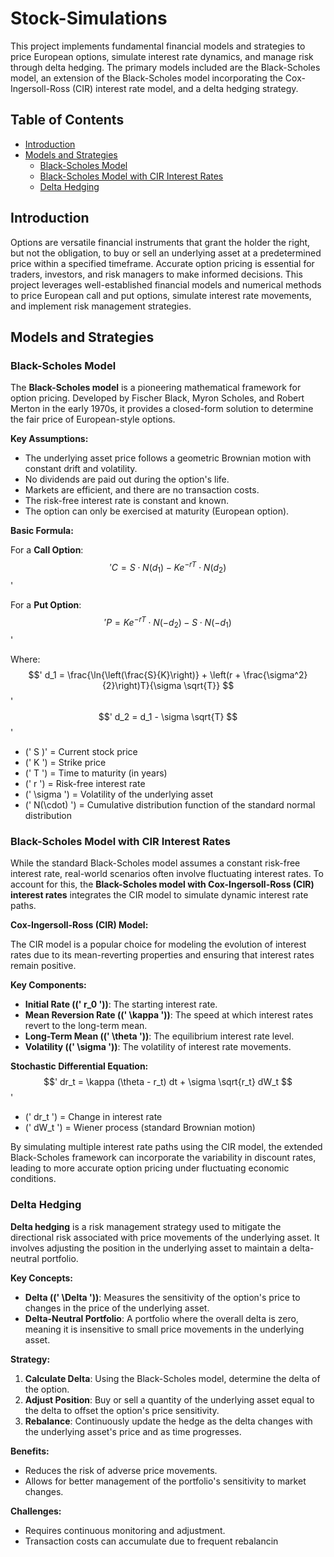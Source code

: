 # Stock-Simulations

This project implements fundamental financial models and strategies to price European options, simulate interest rate dynamics, and manage risk through delta hedging. The primary models included are the Black-Scholes model, an extension of the Black-Scholes model incorporating the Cox-Ingersoll-Ross (CIR) interest rate model, and a delta hedging strategy.

## Table of Contents

- [Introduction](#introduction)
- [Models and Strategies](#models-and-strategies)
  - [Black-Scholes Model](#black-scholes-model)
  - [Black-Scholes Model with CIR Interest Rates](#black-scholes-model-with-cir-interest-rates)
  - [Delta Hedging](#delta-hedging)

## Introduction

Options are versatile financial instruments that grant the holder the right, but not the obligation, to buy or sell an underlying asset at a predetermined price within a specified timeframe. Accurate option pricing is essential for traders, investors, and risk managers to make informed decisions. This project leverages well-established financial models and numerical methods to price European call and put options, simulate interest rate movements, and implement risk management strategies.

## Models and Strategies

### Black-Scholes Model

The **Black-Scholes model** is a pioneering mathematical framework for option pricing. Developed by Fischer Black, Myron Scholes, and Robert Merton in the early 1970s, it provides a closed-form solution to determine the fair price of European-style options.

**Key Assumptions:**
- The underlying asset price follows a geometric Brownian motion with constant drift and volatility.
- No dividends are paid out during the option's life.
- Markets are efficient, and there are no transaction costs.
- The risk-free interest rate is constant and known.
- The option can only be exercised at maturity (European option).

**Basic Formula:**

For a **Call Option**:
$$'
C = S \cdot N(d_1) - K e^{-rT} \cdot N(d_2)
$$'

For a **Put Option**:
$$'
P = K e^{-rT} \cdot N(-d_2) - S \cdot N(-d_1)
$$'

Where:
$$'
d_1 = \frac{\ln{\left(\frac{S}{K}\right)} + \left(r + \frac{\sigma^2}{2}\right)T}{\sigma \sqrt{T}}
$$'
$$'
d_2 = d_1 - \sigma \sqrt{T}
$$'
- \(' S \)' = Current stock price
- \(' K '\) = Strike price
- \(' T '\) = Time to maturity (in years)
- \(' r '\) = Risk-free interest rate
- \(' \sigma '\) = Volatility of the underlying asset
- \(' N(\cdot) '\) = Cumulative distribution function of the standard normal distribution

### Black-Scholes Model with CIR Interest Rates

While the standard Black-Scholes model assumes a constant risk-free interest rate, real-world scenarios often involve fluctuating interest rates. To account for this, the **Black-Scholes model with Cox-Ingersoll-Ross (CIR) interest rates** integrates the CIR model to simulate dynamic interest rate paths.

**Cox-Ingersoll-Ross (CIR) Model:**

The CIR model is a popular choice for modeling the evolution of interest rates due to its mean-reverting properties and ensuring that interest rates remain positive.

**Key Components:**
- **Initial Rate (\(' r_0 '\))**: The starting interest rate.
- **Mean Reversion Rate (\(' \kappa '\))**: The speed at which interest rates revert to the long-term mean.
- **Long-Term Mean (\(' \theta '\))**: The equilibrium interest rate level.
- **Volatility (\(' \sigma '\))**: The volatility of interest rate movements.

**Stochastic Differential Equation:**
$$'
dr_t = \kappa (\theta - r_t) dt + \sigma \sqrt{r_t} dW_t
$$'
- \(' dr_t '\) = Change in interest rate
- \(' dW_t '\) = Wiener process (standard Brownian motion)

By simulating multiple interest rate paths using the CIR model, the extended Black-Scholes framework can incorporate the variability in discount rates, leading to more accurate option pricing under fluctuating economic conditions.

### Delta Hedging

**Delta hedging** is a risk management strategy used to mitigate the directional risk associated with price movements of the underlying asset. It involves adjusting the position in the underlying asset to maintain a delta-neutral portfolio.

**Key Concepts:**
- **Delta (\(' \Delta '\))**: Measures the sensitivity of the option's price to changes in the price of the underlying asset.
- **Delta-Neutral Portfolio**: A portfolio where the overall delta is zero, meaning it is insensitive to small price movements in the underlying asset.

**Strategy:**
1. **Calculate Delta**: Using the Black-Scholes model, determine the delta of the option.
2. **Adjust Position**: Buy or sell a quantity of the underlying asset equal to the delta to offset the option's price sensitivity.
3. **Rebalance**: Continuously update the hedge as the delta changes with the underlying asset's price and as time progresses.

**Benefits:**
- Reduces the risk of adverse price movements.
- Allows for better management of the portfolio's sensitivity to market changes.

**Challenges:**
- Requires continuous monitoring and adjustment.
- Transaction costs can accumulate due to frequent rebalancin
